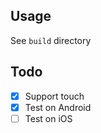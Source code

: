 ## Usage

See `build` directory

## Todo

- [x] Support touch
- [x] Test on Android
- [ ] Test on iOS
